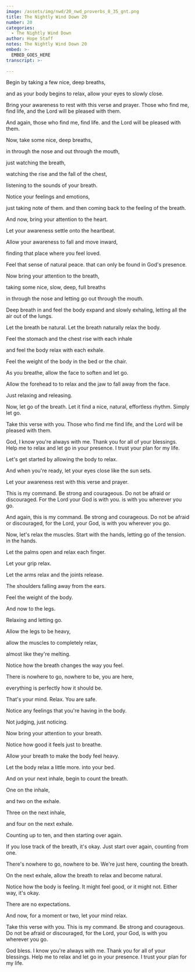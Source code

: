 ```yaml
---
image: /assets/img/nwd/20_nwd_proverbs_8_35_gnt.png
title: The Nightly Wind Down 20
number: 20
categories:
  - The Nightly Wind Down
author: Hope Staff
notes: The Nightly Wind Down 20
embed: >-
  EMBED_GOES_HERE
transcript: >-
  
---
```

Begin by taking a few nice, deep breaths,

and as your body begins to relax, allow your eyes to slowly close.

Bring your awareness to rest with this verse and prayer. Those who find me, find life, and the Lord will be pleased with them.

And again, those who find me, find life. and the Lord will be pleased with them.

Now, take some nice, deep breaths,

in through the nose and out through the mouth,

just watching the breath,

watching the rise and the fall of the chest,

listening to the sounds of your breath.

Notice your feelings and emotions,

just taking note of them. and then coming back to the feeling of the breath.

And now, bring your attention to the heart.

Let your awareness settle onto the heartbeat.

Allow your awareness to fall and move inward,

finding that place where you feel loved.

Feel that sense of natural peace. that can only be found in God's presence.

Now bring your attention to the breath,

taking some nice, slow, deep, full breaths

in through the nose and letting go out through the mouth.

Deep breath in and feel the body expand and slowly exhaling, letting all the air out of the lungs.

Let the breath be natural. Let the breath naturally relax the body.

Feel the stomach and the chest rise with each inhale

and feel the body relax with each exhale.

Feel the weight of the body in the bed or the chair.

As you breathe, allow the face to soften and let go.

Allow the forehead to to relax and the jaw to fall away from the face.

Just relaxing and releasing.

Now, let go of the breath. Let it find a nice, natural, effortless rhythm. Simply let go.

Take this verse with you. Those who find me find life, and the Lord will be pleased with them.

God, I know you're always with me. Thank you for all of your blessings. Help me to relax and let go in your presence. I trust your plan for my life.


Let's get started by allowing the body to relax.

And when you're ready, let your eyes close like the sun sets.

Let your awareness rest with this verse and prayer.

This is my command. Be strong and courageous. Do not be afraid or discouraged. For the Lord your God is with you. is with you wherever you go.

And again, this is my command. Be strong and courageous. Do not be afraid or discouraged, for the Lord, your God, is with you wherever you go.

Now, let's relax the muscles. Start with the hands, letting go of the tension. in the hands.

Let the palms open and relax each finger.

Let your grip relax.

Let the arms relax and the joints release.

The shoulders falling away from the ears.

Feel the weight of the body.

And now to the legs.

Relaxing and letting go.

Allow the legs to be heavy,

allow the muscles to completely relax,

almost like they're melting.

Notice how the breath changes the way you feel.

There is nowhere to go, nowhere to be, you are here,

everything is perfectly how it should be.

That's your mind. Relax. You are safe.

Notice any feelings that you're having in the body.

Not judging, just noticing.

Now bring your attention to your breath.

Notice how good it feels just to breathe.

Allow your breath to make the body feel heavy.

Let the body relax a little more. into your bed.

And on your next inhale, begin to count the breath.

One on the inhale,

and two on the exhale.

Three on the next inhale,

and four on the next exhale.

Counting up to ten, and then starting over again.

If you lose track of the breath, it's okay. Just start over again, counting from one.

There's nowhere to go, nowhere to be. We're just here, counting the breath.

On the next exhale, allow the breath to relax and become natural.

Notice how the body is feeling. It might feel good, or it might not. Either way, it's okay.

There are no expectations.

And now, for a moment or two, let your mind relax.

Take this verse with you. This is my command. Be strong and courageous. Do not be afraid or discouraged, for the Lord, your God, is with you wherever you go.

God bless. I know you're always with me. Thank you for all of your blessings. Help me to relax and let go in your presence. I trust your plan for my life.

